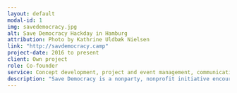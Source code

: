 ```yaml
---
layout: default
modal-id: 1
img: savedemocracy.jpg
alt: Save Democracy Hackday in Hamburg
attribution: Photo by Kathrine Uldbæk Nielsen
link: "http://savdemocracy.camp"
project-date: 2016 to present
client: Own project
role: Co-founder
service: Concept development, project and event management, communications
description: "Save Democracy is a nonparty, nonprofit initiative encouraging citizens to stand up for a strong, open and dynamic democracy. In times of right-wing populism, exclusion and powerlessness, it aims to be a platform for political engagement and participation as well as networking of people, projects and ideas."
---
```

